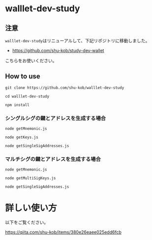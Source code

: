# walllet-dev-study

## 注意

`walllet-dev-study`はリニューアルして、下記リポジトリに移動しました。

- https://github.com/shu-kob/study-dev-wallet

こちらをお使いください。

## How to use

```
git clone https://github.com/shu-kob/walllet-dev-study

cd walllet-dev-study

npm install
```


### シングルシグの鍵とアドレスを生成する場合

```
node getMnemonic.js

node getKeys.js

node getSingleSigAddresses.js
```

### マルチシグの鍵とアドレスを生成する場合

```
node getMnemonic.js

node getMultiSigKeys.js

node getSingleSigAddresses.js
```
# 詳しい使い方

以下をご覧ください。

https://qiita.com/shu-kob/items/380e26eaee025edd6fcb
